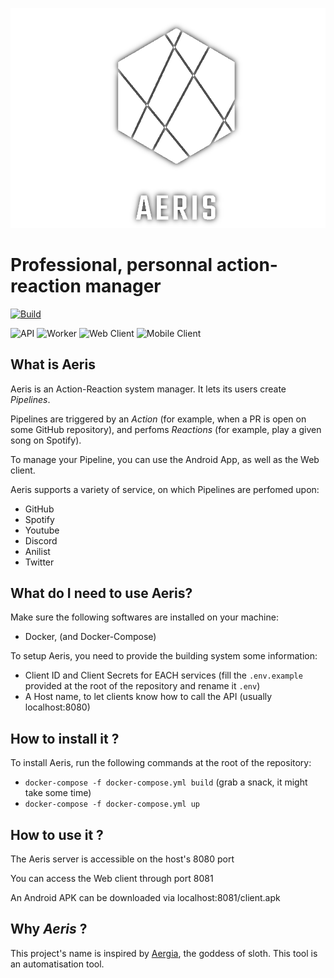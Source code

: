 [![Aeris](assets/logo-white.png)](assets/logo-white.png)

# Professional, personnal action-reaction manager

[![Build](https://github.com/AnonymusRaccoon/Aeris/actions/workflows/build.yml/badge.svg?branch=master)](https://github.com/AnonymusRaccoon/Aeris/actions/workflows/build.yml)

![API](https://img.shields.io/badge/API-Haskell-purple)
![Worker](https://img.shields.io/badge/Worker-Typescript-blue)
![Web Client](https://img.shields.io/badge/Web%20Client-React-turquoise)
![Mobile Client](https://img.shields.io/badge/Mobile%20Client-Flutter-lightblue)

## What is Aeris

Aeris is an Action-Reaction system manager. It lets its users create *Pipelines*.

Pipelines are triggered by an *Action* (for example, when a PR is open on some GitHub repository), and perfoms *Reactions* (for example, play a given song on Spotify).

To manage your Pipeline, you can use the Android App, as well as the Web client.

Aeris supports a variety of service, on which Pipelines are perfomed upon:

- GitHub
- Spotify
- Youtube
- Discord
- Anilist
- Twitter

## What do I need to use Aeris?

Make sure the following softwares are installed on your machine:

- Docker, (and Docker-Compose)

To setup Aeris, you need to provide the building system some information:

- Client ID and Client Secrets for EACH services (fill the `.env.example` provided at the root of the repository and rename it `.env`)
- A Host name, to let clients know how to call the API (usually localhost:8080)

## How to install it ?

To install Aeris, run the following commands at the root of the repository:

- `docker-compose -f docker-compose.yml build` (grab a snack, it might take some time)
- `docker-compose -f docker-compose.yml up`

## How to use it ?

The Aeris server is accessible on the host's 8080 port

You can access the Web client through port 8081

An Android APK can be downloaded via localhost:8081/client.apk

## Why *Aeris* ?

This project's name is inspired by [Aergia]( https://en.wikipedia.org/wiki/Aergia), the goddess of sloth.
This tool is an automatisation tool.

